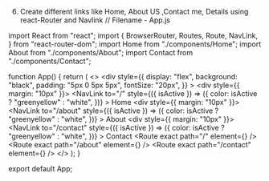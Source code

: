 6. Create different links like Home, About US ,Contact me, Details using react-Router and Navlink
// Filename - App.js

import React from "react";
import {
	BrowserRouter,
	Routes,
	Route,
	NavLink,
} from "react-router-dom";
import Home from "./components/Home";
import About from "./components/About";
import Contact from "./components/Contact";

function App() {
	return (
		<>
			<BrowserRouter>
				<div
					style={{
						display: "flex",
						background: "black",
						padding: "5px 0 5px 5px",
						fontSize: "20px",
					}}
				>
					<div style={{ margin: "10px" }}>
						<NavLink
							to="/"
							style={({ isActive }) => ({
								color: isActive
									? "greenyellow"
									: "white",
							})}
						>
							Home
						</NavLink>
					</div>
					<div style={{ margin: "10px" }}>
						<NavLink
							to="/about"
							style={({ isActive }) => ({
								color: isActive
									? "greenyellow"
									: "white",
							})}
						>
							About
						</NavLink>
					</div>
					<div style={{ margin: "10px" }}>
						<NavLink
							to="/contact"
							style={({ isActive }) => ({
								color: isActive
									? "greenyellow"
									: "white",
							})}
						>
							Contact
						</NavLink>
					</div>
				</div>
				<Routes>
					<Route
						exact
						path="/"
						element={<Home />}
					/>
					<Route
						exact
						path="/about"
						element={<About />}
					/>
					<Route
						exact
						path="/contact"
						element={<Contact />}
					/>
				</Routes>
			</BrowserRouter>
		</>
	);
}

export default App;
